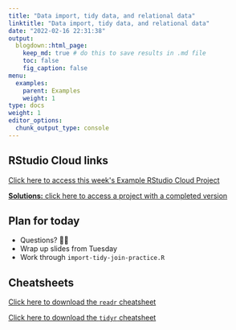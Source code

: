 ```yaml
---
title: "Data import, tidy data, and relational data"
linktitle: "Data import, tidy data, and relational data"
date: "2022-02-16 22:31:38"
output:
  blogdown::html_page:
    keep_md: true # do this to save results in .md file
    toc: false
    fig_caption: false
menu:
  examples:
    parent: Examples
    weight: 1
type: docs
weight: 1
editor_options:
  chunk_output_type: console
---
```


## RStudio Cloud links

[Click here to access this week's Example RStudio Cloud Project](https://rstudio.cloud/spaces/210747/project/3606073)

[**Solutions:** click here to access a project with a completed version](https://rstudio.cloud/spaces/210747/project/3606093)


## Plan for today
- Questions? :raising_hand_woman:
- Wrap up slides from Tuesday
- Work through `import-tidy-join-practice.R`


## Cheatsheets

[Click here to download the `readr` cheatsheet](https://raw.githubusercontent.com/rstudio/cheatsheets/main/data-import.pdf)

[Click here to download the `tidyr` cheatsheet](https://raw.githubusercontent.com/rstudio/cheatsheets/main/tidyr.pdf)

